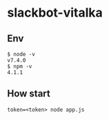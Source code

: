 # slackbot-vitalka

## Env

```
$ node -v
v7.4.0
$ npm -v
4.1.1
```

## How start

```
token=<token> node app.js
```
